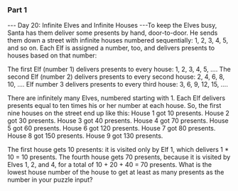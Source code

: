 ### Part 1

--- Day 20: Infinite Elves and Infinite Houses ---To keep the Elves busy, Santa has them deliver some presents by hand, door-to-door.  He sends them down a street with infinite houses numbered sequentially: 1, 2, 3, 4, 5, and so on.
Each Elf is assigned a number, too, and delivers presents to houses based on that number:

The first Elf (number 1) delivers presents to every house: 1, 2, 3, 4, 5, ....
The second Elf (number 2) delivers presents to every second house: 2, 4, 6, 8, 10, ....
Elf number 3 delivers presents to every third house: 3, 6, 9, 12, 15, ....

There are infinitely many Elves, numbered starting with 1.  Each Elf delivers presents equal to ten times his or her number at each house.
So, the first nine houses on the street end up like this:
House 1 got 10 presents.
House 2 got 30 presents.
House 3 got 40 presents.
House 4 got 70 presents.
House 5 got 60 presents.
House 6 got 120 presents.
House 7 got 80 presents.
House 8 got 150 presents.
House 9 got 130 presents.

The first house gets 10 presents: it is visited only by Elf 1, which delivers 1 * 10 = 10 presents.  The fourth house gets 70 presents, because it is visited by Elves 1, 2, and 4, for a total of 10 + 20 + 40 = 70 presents.
What is the lowest house number of the house to get at least as many presents as the number in your puzzle input?
